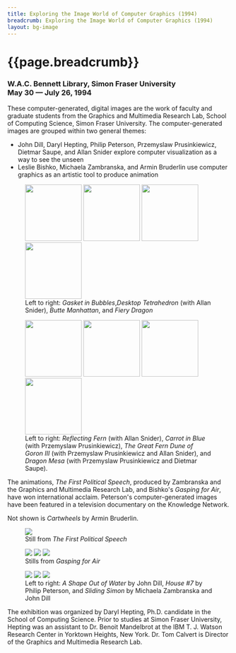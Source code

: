 ```yaml
---
title: Exploring the Image World of Computer Graphics (1994)
breadcrumb: Exploring the Image World of Computer Graphics (1994)
layout: bg-image
---
```

# {{page.breadcrumb}}
<h3>
  W.A.C. Bennett Library, Simon Fraser University<br />
  May 30 &mdash; July 26, 1994
</h3>

These computer-generated, digital images are the work of faculty and
graduate students from the Graphics and Multimedia Research Lab, School
of Computing Science, Simon Fraser University.  The computer-generated
images are grouped within two general themes:
* John Dill, Daryl Hepting, Philip Peterson, Przemyslaw Prusinkiewicz, 
  Dietmar Saupe, and Allan Snider explore computer visualization 
  as a way to see the unseen
* Leslie Bishko, Michaela Zambranska, and Armin Bruderlin use computer graphics 
  as an artistic tool to produce animation
		
<div class="container-fluid">
  <div class="row">
    <figure>
      <img class="img-fluid rounded m-1" style="height: 128px"
      src="{{ "/assets/gallery/img/1989-Hep-Gasket-in-Bubbles.png" | relative_url }}"/>
    <img class="img-fluid rounded m-1" style="height: 128px"
    src="{{ "/assets/gallery/img/1990-HepSni-Desktop-Tetrahedron.png" | relative_url }}"/>
    <img class="img-fluid rounded m-1" style="height: 128px"
    src="{{ "/assets/gallery/img/1990-Hep-Butte-Manhattan.png" | relative_url }}"/>
    <img class="img-fluid rounded m-1" style="height: 128px"
    src="{{ "/assets/gallery/img/1990-Hep-Fiery-Dragon.png"| relative_url }}"/>
  <figcaption>
    Left to right: <em>Gasket in Bubbles</em>,<em>Desktop Tetrahedron</em> (with
Allan Snider), <em>Butte Manhattan</em>, and <em>Fiery Dragon</em>
  </figcaption>
  </figure>
  </div>
  <div class="row">
  <figure>
    <img class="img-fluid rounded m-1" style="height: 128px"
    src="{{ "/assets/gallery/img/1990-HepSni-Reflecting-Fern.png" | relative_url }}"/>
    <img class="img-fluid rounded m-1" style="height: 128px"
    src="{{ "/assets/gallery/img/1991-HepPru-Carrot-in-Blue.png" | relative_url }}"/>
    <img class="img-fluid rounded m-1" style="height: 128px"
    src="{{ "/assets/gallery/img/1990-HepPruSni-The-Great-Fern-Dune-of-Goron-III.jpg" | relative_url }}"/>
    <img class="img-fluid rounded m-1" style="height: 128px"
    src="{{ "/assets/gallery/img/1989-PruSauHep-Dragon-Mesa.png" | relative_url }}"/>
  <figcaption>
Left to right: 
<em>Reflecting Fern</em> (with Allan Snider),
<em>Carrot in Blue</em> (with Przemyslaw Prusinkiewicz),
<em>The Great Fern Dune of Goron III</em> (with Przemyslaw Prusinkiewicz and 
Allan Snider), and <em>Dragon Mesa</em> (with Przemyslaw Prusinkiewicz and Dietmar Saupe).
  </figcaption>
  </figure>
  </div>
</div>
		
The animations, <em>The First Political Speech</em>, 
produced by Zambranska and the Graphics and Multimedia Research Lab, and
Bishko's <em>Gasping for Air</em>, 
have won international acclaim.
Peterson's computer-generated images have been featured in a television
documentary on the Knowledge Network.

Not shown is <em>Cartwheels</em> by Armin Bruderlin.

<div class="container-fluid">
  <div class="row">
  <figure>
    <img class="img-fluid rounded m-1" 
    src="{{ "/assets/projects/img/eiw-speech.jpg" | relative_url }}"/>
  <figcaption>
    Still from <em>The First Political Speech</em>
  </figcaption>
  </figure>
  </div>
  <div class="row">
  <figure>
    <img class="img-fluid rounded m-1" 
    src="{{ "/assets/projects/img/eiw-gasp1.jpg" | relative_url }}"/>
    <img class="img-fluid rounded m-1"
    src="{{ "/assets/projects/img/eiw-gasp2.jpg" | relative_url }}"/>
    <img class="img-fluid rounded m-1" 
    src="{{ "/assets/projects/img/eiw-gasp3.jpg" | relative_url }}"/>
  <figcaption>
    Stills from <em>Gasping for Air</em>
  </figcaption>
  </figure>
  </div>
  <div class="row">
  <figure>
    <img class="img-fluid rounded m-1"
    src="{{ "/assets/projects/img/eiw-shape.jpg" | relative_url }}"/>
    <img class="img-fluid rounded m-1" 
    src="{{ "/assets/projects/img/eiw-house7.jpg" | relative_url }}"/>
    <img class="img-fluid rounded m-1" 
    src="{{ "/assets/projects/img/eiw-simon.jpg" | relative_url }}"/>
  <figcaption>
    Left to right: <em>A Shape Out of Water</em> by John Dill,
    <em>House #7</em> by Philip Peterson, and
    <em>Sliding Simon</em> by Michaela Zambranska and John Dill
  </figcaption>
  </figure>
  </div>
</div>
			
The exhibition was organized by Daryl Hepting, Ph.D. candidate in the 
School of Computing Science.  Prior to studies at Simon Fraser University, 
Hepting was an assistant to
Dr. Benoit Mandelbrot at the IBM T. J. Watson Research Center 
in Yorktown Heights, New York. Dr. Tom Calvert is Director of the Graphics and 
Multimedia Research Lab.
